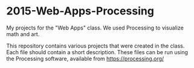 # 2015-Web-Apps-Processing
My projects for the "Web Apps" class. We used Processing to visualize math and art.

This repository contains various projects that were created in the class.
Each file should contain a short description.
These files can be run using the Processing software, available from https://processing.org/
